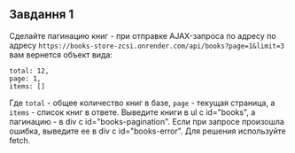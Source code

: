 ## Завдання 1

Сделайте пагинацию книг -  при отправке AJAX-запроса по адресу по адресу `https://books-store-zcsi.onrender.com/api/books?page=1&limit=3` вам вернется объект вида:
```
total: 12,
page: 1,
items: []
```
Где `total` - общее количество книг в базе, `page` - текущая страница, а `items` - список книг в ответе. Выведите книги в ul с id="books", а пагинацию - в div с id="books-pagination". Если при запросе произошла ошибка, выведите ее в div с id="books-error".
Для решения используйте fetch.



